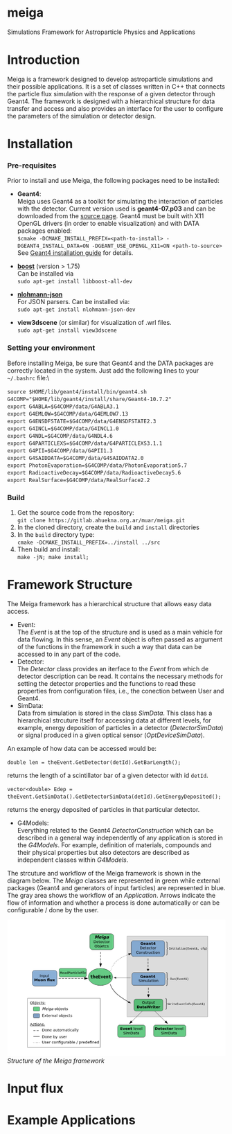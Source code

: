 # meiga
Simulations Framework for Astroparticle Physics and Applications

# Introduction
Meiga is a framework designed to develop astroparticle simulations and their possible applications. It is a set of classes written in C++ that connects the particle flux simulation with the response of a given detector through Geant4. The framework is designed with a hierarchical structure for data transfer and access and also provides an interface for the user to configure the parameters of the simulation or detector design.

# Installation

### Pre-requisites
Prior to install and use Meiga, the following packages need to be installed:

- **Geant4**:\
  Meiga uses Geant4 as a toolkit for simulating the interaction of particles with the detector. Current version used is **geant4-07.p03** and can be downloaded from the [source page](https://geant4.web.cern.ch/support/download_archive). Geant4 must be built with X11 OpenGL drivers (in order to enable visualization) and with DATA packages enabled: \
  `$cmake -DCMAKE_INSTALL_PREFIX=<path-to-install> -DGEANT4_INSTALL_DATA=ON -DGEANT_USE_OPENGL_X11=ON <path-to-source>`\
  See [Geant4 installation guide](https://geant4-userdoc.web.cern.ch/UsersGuides/InstallationGuide/html/) for details.

- **[boost](https://www.boost.org/)** (version > 1.75)\
  Can be installed via\
  `sudo apt-get install libboost-all-dev`

- **[nlohmann-json](https://github.com/nlohmann/json.git)** \
  For JSON parsers. Can be installed via:\
  `sudo apt-get install nlohmann-json-dev`
- **view3dscene** (or similar) for visualization of .wrl files.\
  `sudo apt-get install view3dscene`

### Setting your environment
Before installing Meiga, be sure that Geant4 and the DATA packages are correctly located in the system. Just add the following lines to your `~/.bashrc` file:\

`source $HOME/lib/geant4/install/bin/geant4.sh`\
`G4COMP="$HOME/lib/geant4/install/share/Geant4-10.7.2"`\
`export G4ABLA=$G4COMP/data/G4ABLA3.1`\
`export G4EMLOW=$G4COMP/data/G4EMLOW7.13`\
`export G4ENSDFSTATE=$G4COMP/data/G4ENSDFSTATE2.3`\
`export G4INCL=$G4COMP/data/G4INCL1.0`\
`export G4NDL=$G4COMP/data/G4NDL4.6`\
`export G4PARTICLEXS=$G4COMP/data/G4PARTICLEXS3.1.1`\
`export G4PII=$G4COMP/data/G4PII1.3`\
`export G4SAIDDATA=$G4COMP/data/G4SAIDDATA2.0`\
`export PhotonEvaporation=$G4COMP/data/PhotonEvaporation5.7`\
`export RadioactiveDecay=$G4COMP/data/RadioactiveDecay5.6`\
`export RealSurface=$G4COMP/data/RealSurface2.2`

### Build

1. Get the source code from the repository:\
`git clone https://gitlab.ahuekna.org.ar/muar/meiga.git` 
2. In the cloned directory, create the `build` and `install` directories
3. In the `build` directory type:\
`cmake -DCMAKE_INSTALL_PREFIX=../install ../src`
4. Then build and install:\
`make -jN; make install;`

# Framework Structure

The Meiga framework has a hierarchical structure that allows easy data access. 


- Event:\
The _Event_ is at the top of the structure and is used as a main vehicle for data flowing. In this sense, an _Event_ object is often passed as argument of the functions in the framework in such a way that data can be accessed to in any part of the code.
- Detector:\
The _Detector_ class provides an iterface to the _Event_ from which de detector description can be read. It contains the necessary methods for setting the detector properties and the functions to read these properties from configuration files, i.e., the conection between User and Geant4.
- SimData:\
Data from simulation is stored in the class _SimData_. This class has a hierarchical strcuture itself  for accessing data at different levels, for example, energy deposition of particles in a detector (_DetectorSimData_) or signal produced in a given optical sensor (_OptDeviceSimData_).

An example of how data can be accessed would be:

`double len = theEvent.GetDetector(detId).GetBarLength();`

returns the length of a scintillator bar of a given detector with id `detId`.

`vector<double> Edep = theEvent.GetSimData().GetDetectorSimData(detId).GetEnergyDeposited();`

returns the energy deposited of particles in that particular detector.

- G4Models:\
Everything related to the Geant4 _DetectorConstruction_ which can be described in a general way independently of any application is stored in the _G4Models_. For example, definition of materials, compounds and their physical properties but also detectors are described as independent classes within _G4Models_. 

The strcuture and workflow of the Meiga framework is shown in the diagram below. The _Meiga_ classes are represented in green while external packages (Geant4 and generators of input farticles) are represented in blue. The gray area shows the workflow of an _Application_. Arrows indicate the flow of information and whether a process is done automatically or can be configurable / done by the user.

![Workflow](src/Documentation/workflow.png)*Structure of the Meiga framework*

# Input flux

# Example Applications
